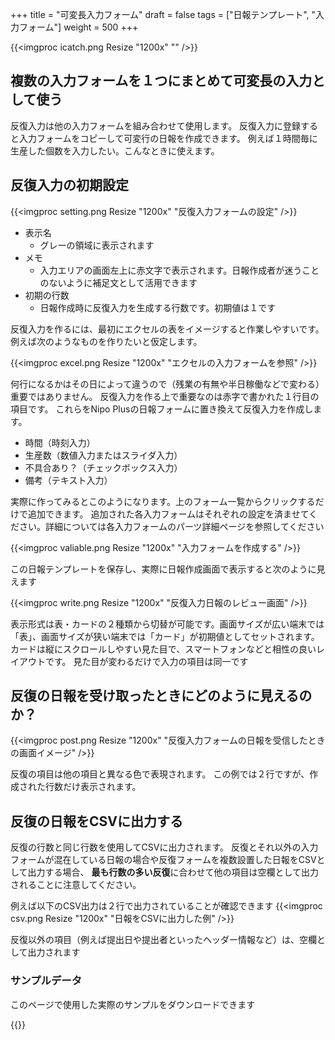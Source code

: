 +++
title = "可変長入力フォーム"
draft = false
tags = ["日報テンプレート", "入力フォーム"]
weight = 500
+++

{{<imgproc icatch.png Resize "1200x" "" />}}

## 複数の入力フォームを１つにまとめて可変長の入力として使う

反復入力は他の入力フォームを組み合わせて使用します。
反復入力に登録すると入力フォームをコピーして可変行の日報を作成できます。
例えば１時間毎に生産した個数を入力したい。こんなときに使えます。


## 反復入力の初期設定

{{<imgproc setting.png Resize "1200x" "反復入力フォームの設定" />}}

- 表示名
  - グレーの領域に表示されます
- メモ
  - 入力エリアの画面左上に赤文字で表示されます。日報作成者が迷うことのないように補足文として活用できます
- 初期の行数
  - 日報作成時に反復入力を生成する行数です。初期値は１です


反復入力を作るには、最初にエクセルの表をイメージすると作業しやすいです。
例えば次のようなものを作りたいと仮定します。

{{<imgproc excel.png Resize "1200x" "エクセルの入力フォームを参照" />}}

何行になるかはその日によって違うので（残業の有無や半日稼働などで変わる）重要ではありません。
反復入力を作る上で重要なのは赤字で書かれた１行目の項目です。
これらをNipo Plusの日報フォームに置き換えて反復入力を作成します。

- 時間（時刻入力）
- 生産数（数値入力またはスライダ入力）
- 不具合あり？（チェックボックス入力）
- 備考（テキスト入力）

実際に作ってみるとこのようになります。上のフォーム一覧からクリックするだけで追加できます。
追加された各入力フォームはそれぞれの設定を済ませてください。詳細については各入力フォームのパーツ詳細ページを参照してください

{{<imgproc valiable.png Resize "1200x" "入力フォームを作成する" />}}

この日報テンプレートを保存し、実際に日報作成画面で表示すると次のように見えます

{{<imgproc write.png Resize "1200x" "反復入力日報のレビュー画面" />}}

表示形式は表・カードの２種類から切替が可能です。画面サイズが広い端末では「表」、画面サイズが狭い端末では「カード」が初期値としてセットされます。
カードは縦にスクロールしやすい見た目で、スマートフォンなどと相性の良いレイアウトです。
見た目が変わるだけで入力の項目は同一です

## 反復の日報を受け取ったときにどのように見えるのか？

{{<imgproc post.png Resize "1200x" "反復入力フォームの日報を受信したときの画面イメージ" />}}

反復の項目は他の項目と異なる色で表現されます。
この例では２行ですが、作成された行数だけ表示されます。

## 反復の日報をCSVに出力する

反復の行数と同じ行数を使用してCSVに出力されます。
反復とそれ以外の入力フォームが混在している日報の場合や反復フォームを複数設置した日報をCSVとして出力する場合、
**最も行数の多い反復**に合わせて他の項目は空欄として出力されることに注意してください。

例えば以下のCSV出力は２行で出力されていることが確認できます
{{<imgproc csv.png Resize "1200x" "日報をCSVに出力した例" />}}

反復以外の項目（例えば提出日や提出者といったヘッダー情報など）は、空欄として出力されます

### サンプルデータ
このページで使用した実際のサンプルをダウンロードできます


{{<attachments style="orange" />}}

